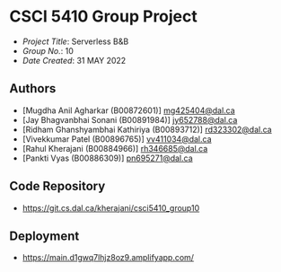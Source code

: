 # CSCI 5410 Group Project

- _Project Title_: Serverless B&B
- _Group No._: 10
- _Date Created_: 31 MAY 2022

## Authors

- [Mugdha Anil Agharkar (B00872601)] <mg425404@dal.ca>
- [Jay Bhagvanbhai Sonani (B00891984)] <jy652788@dal.ca>
- [Ridham Ghanshyambhai Kathiriya (B00893712)] <rd323302@dal.ca>
- [Vivekkumar Patel (B00896765)] <vv411034@dal.ca>
- [Rahul Kherajani (B00884966)] <rh346685@dal.ca>
- [Pankti Vyas (B00886309)] <pn695271@dal.ca>

## Code Repository

- https://git.cs.dal.ca/kherajani/csci5410_group10

## Deployment

- https://main.d1gwq7lhjz8oz9.amplifyapp.com/

